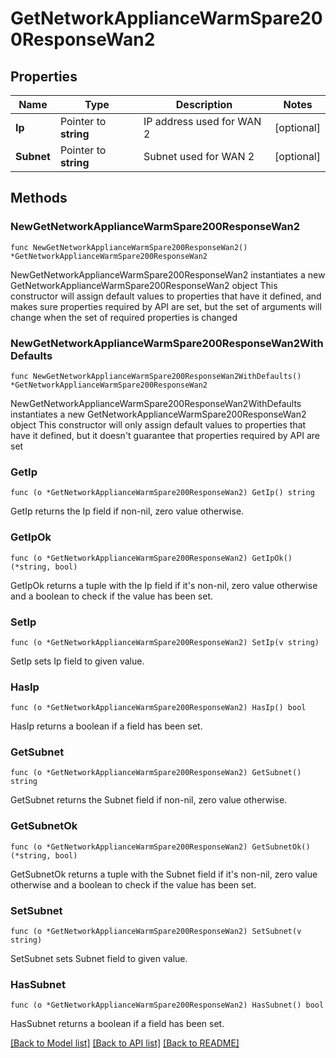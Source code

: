 # GetNetworkApplianceWarmSpare200ResponseWan2

## Properties

Name | Type | Description | Notes
------------ | ------------- | ------------- | -------------
**Ip** | Pointer to **string** | IP address used for WAN 2 | [optional] 
**Subnet** | Pointer to **string** | Subnet used for WAN 2 | [optional] 

## Methods

### NewGetNetworkApplianceWarmSpare200ResponseWan2

`func NewGetNetworkApplianceWarmSpare200ResponseWan2() *GetNetworkApplianceWarmSpare200ResponseWan2`

NewGetNetworkApplianceWarmSpare200ResponseWan2 instantiates a new GetNetworkApplianceWarmSpare200ResponseWan2 object
This constructor will assign default values to properties that have it defined,
and makes sure properties required by API are set, but the set of arguments
will change when the set of required properties is changed

### NewGetNetworkApplianceWarmSpare200ResponseWan2WithDefaults

`func NewGetNetworkApplianceWarmSpare200ResponseWan2WithDefaults() *GetNetworkApplianceWarmSpare200ResponseWan2`

NewGetNetworkApplianceWarmSpare200ResponseWan2WithDefaults instantiates a new GetNetworkApplianceWarmSpare200ResponseWan2 object
This constructor will only assign default values to properties that have it defined,
but it doesn't guarantee that properties required by API are set

### GetIp

`func (o *GetNetworkApplianceWarmSpare200ResponseWan2) GetIp() string`

GetIp returns the Ip field if non-nil, zero value otherwise.

### GetIpOk

`func (o *GetNetworkApplianceWarmSpare200ResponseWan2) GetIpOk() (*string, bool)`

GetIpOk returns a tuple with the Ip field if it's non-nil, zero value otherwise
and a boolean to check if the value has been set.

### SetIp

`func (o *GetNetworkApplianceWarmSpare200ResponseWan2) SetIp(v string)`

SetIp sets Ip field to given value.

### HasIp

`func (o *GetNetworkApplianceWarmSpare200ResponseWan2) HasIp() bool`

HasIp returns a boolean if a field has been set.

### GetSubnet

`func (o *GetNetworkApplianceWarmSpare200ResponseWan2) GetSubnet() string`

GetSubnet returns the Subnet field if non-nil, zero value otherwise.

### GetSubnetOk

`func (o *GetNetworkApplianceWarmSpare200ResponseWan2) GetSubnetOk() (*string, bool)`

GetSubnetOk returns a tuple with the Subnet field if it's non-nil, zero value otherwise
and a boolean to check if the value has been set.

### SetSubnet

`func (o *GetNetworkApplianceWarmSpare200ResponseWan2) SetSubnet(v string)`

SetSubnet sets Subnet field to given value.

### HasSubnet

`func (o *GetNetworkApplianceWarmSpare200ResponseWan2) HasSubnet() bool`

HasSubnet returns a boolean if a field has been set.


[[Back to Model list]](../README.md#documentation-for-models) [[Back to API list]](../README.md#documentation-for-api-endpoints) [[Back to README]](../README.md)


